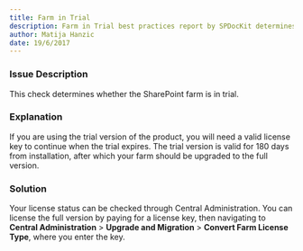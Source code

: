 ```yaml
---
title: Farm in Trial
description: Farm in Trial best practices report by SPDocKit determines whether the SharePoint farm is in trial.
author: Matija Hanzic
date: 19/6/2017
---
```

### Issue Description
This check determines whether the SharePoint farm is in trial.
### Explanation
If you are using the trial version of the product, you will need a valid license key to continue when the trial expires. The trial version is valid for 180 days from installation, after which your farm should be upgraded to the full version.
### Solution
Your license status can be checked through Central Administration. You can license the full version by paying for a license key, then navigating to **Central Administration** > **Upgrade and Migration** > **Convert Farm License Type**, where you enter the key.